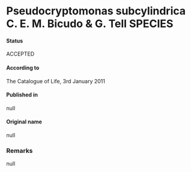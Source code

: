 Pseudocryptomonas subcylindrica C. E. M. Bicudo & G. Tell SPECIES
=======

#### Status
ACCEPTED

#### According to
The Catalogue of Life, 3rd January 2011

#### Published in
null

#### Original name
null

### Remarks
null